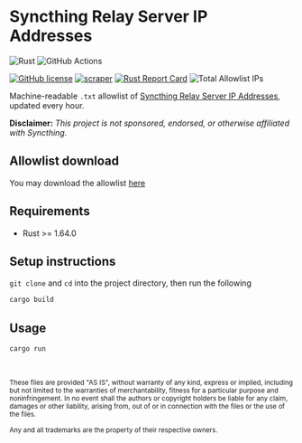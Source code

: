 # Syncthing Relay Server IP Addresses

![Rust](https://img.shields.io/badge/Rust-000000?style=for-the-badge&logo=rust&logoColor=white)
![GitHub Actions](https://img.shields.io/badge/GitHub_Actions-2088FF?style=for-the-badge&logo=github-actions&logoColor=white)

[![GitHub license](https://img.shields.io/badge/LICENSE-BSD--3--CLAUSE-GREEN?style=for-the-badge)](LICENSE)
[![scraper](https://img.shields.io/github/actions/workflow/status/elliotwutingfeng/SyncthingRelayServerIPs/scraper.yml?branch=main&label=SCRAPER&style=for-the-badge)](https://github.com/elliotwutingfeng/SyncthingRelayServerIPs/actions/workflows/scraper.yml)
[![Rust Report Card](https://rust-reportcard.xuri.me/badge/github.com/elliotwutingfeng/SyncthingRelayServerIPs?style=for-the-badge)](https://rust-reportcard.xuri.me/report/github.com/elliotwutingfeng/SyncthingRelayServerIPs)
<img src="https://tokei-rs.onrender.com/b1/github/elliotwutingfeng/SyncthingRelayServerIPs?label=Total%20Allowlist%20IPs&style=for-the-badge" alt="Total Allowlist IPs"/>

Machine-readable `.txt` allowlist of [Syncthing Relay Server IP Addresses](https://relays.syncthing.net), updated every hour.

**Disclaimer:** _This project is not sponsored, endorsed, or otherwise affiliated with Syncthing._

## Allowlist download

You may download the allowlist [here](ips.txt?raw=1)

## Requirements

-   Rust >= 1.64.0

## Setup instructions

`git clone` and `cd` into the project directory, then run the following

```bash
cargo build
```

## Usage

```bash
cargo run
```

&nbsp;

<sup>These files are provided "AS IS", without warranty of any kind, express or implied, including but not limited to the warranties of merchantability, fitness for a particular purpose and noninfringement. In no event shall the authors or copyright holders be liable for any claim, damages or other liability, arising from, out of or in connection with the files or the use of the files.</sup>

<sub>Any and all trademarks are the property of their respective owners.</sub>

